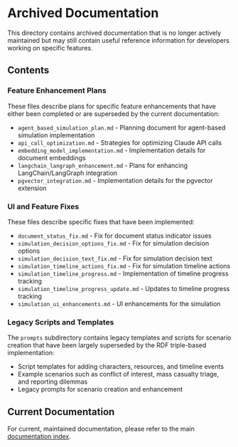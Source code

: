 # Archived Documentation

This directory contains archived documentation that is no longer actively maintained but may still contain useful reference information for developers working on specific features.

## Contents

### Feature Enhancement Plans

These files describe plans for specific feature enhancements that have either been completed or are superseded by the current documentation:

- `agent_based_simulation_plan.md` - Planning document for agent-based simulation implementation
- `api_call_optimization.md` - Strategies for optimizing Claude API calls
- `embedding_model_implementation.md` - Implementation details for document embeddings
- `langchain_langraph_enhancement.md` - Plans for enhancing LangChain/LangGraph integration
- `pgvector_integration.md` - Implementation details for the pgvector extension

### UI and Feature Fixes

These files describe specific fixes that have been implemented:

- `document_status_fix.md` - Fix for document status indicator issues
- `simulation_decision_options_fix.md` - Fix for simulation decision options
- `simulation_decision_text_fix.md` - Fix for simulation decision text
- `simulation_timeline_actions_fix.md` - Fix for simulation timeline actions
- `simulation_timeline_progress.md` - Implementation of timeline progress tracking
- `simulation_timeline_progress_update.md` - Updates to timeline progress tracking
- `simulation_ui_enhancements.md` - UI enhancements for the simulation

### Legacy Scripts and Templates

The `prompts` subdirectory contains legacy templates and scripts for scenario creation that have been largely superseded by the RDF triple-based implementation:

- Script templates for adding characters, resources, and timeline events
- Example scenarios such as conflict of interest, mass casualty triage, and reporting dilemmas
- Legacy prompts for scenario creation and enhancement

## Current Documentation

For current, maintained documentation, please refer to the main [documentation index](../index.md).
